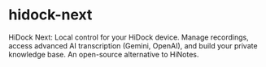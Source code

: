 # hidock-next
HiDock Next: Local control for your HiDock device. Manage recordings, access advanced AI transcription (Gemini, OpenAI), and build your private knowledge base. An open-source alternative to HiNotes.
